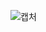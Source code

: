 ![캡처](https://user-images.githubusercontent.com/106229689/202096657-05691749-7eed-4de6-91a4-b3eba301e179.PNG)
